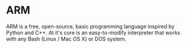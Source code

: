 # ARM
ARM is a free, open-source, basic programming language inspired by Python and C++. At it's core is an easy-to-modify interpreter that works with any 
Bash (Linux / Mac OS X) or DOS system.
